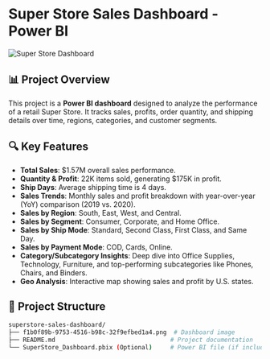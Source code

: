 # Super Store Sales Dashboard - Power BI

![Super Store Dashboard](./f1b0f89b-9753-4516-b98c-32f9efbed1a4.png)

## 📊 Project Overview

This project is a **Power BI dashboard** designed to analyze the performance of a retail Super Store. It tracks sales, profits, order quantity, and shipping details over time, regions, categories, and customer segments.

## 🔍 Key Features

- **Total Sales**: $1.57M overall sales performance.
- **Quantity & Profit**: 22K items sold, generating $175K in profit.
- **Ship Days**: Average shipping time is 4 days.
- **Sales Trends**: Monthly sales and profit breakdown with year-over-year (YoY) comparison (2019 vs. 2020).
- **Sales by Region**: South, East, West, and Central.
- **Sales by Segment**: Consumer, Corporate, and Home Office.
- **Sales by Ship Mode**: Standard, Second Class, First Class, and Same Day.
- **Sales by Payment Mode**: COD, Cards, Online.
- **Category/Subcategory Insights**: Deep dive into Office Supplies, Technology, Furniture, and top-performing subcategories like Phones, Chairs, and Binders.
- **Geo Analysis**: Interactive map showing sales and profit by U.S. states.

## 📁 Project Structure

```bash
superstore-sales-dashboard/
├── f1b0f89b-9753-4516-b98c-32f9efbed1a4.png  # Dashboard image
├── README.md                                # Project documentation
└── SuperStore_Dashboard.pbix (Optional)     # Power BI file (if included)

